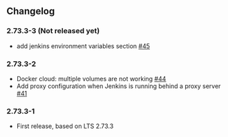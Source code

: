 ## Changelog

### 2.73.3-3 (Not released yet)
* add jenkins environment variables section [#45](https://github.com/odavid/my-bloody-jenkins/issues/45)

### 2.73.3-2

* Docker cloud: multiple volumes are not working [#44](https://github.com/odavid/my-bloody-jenkins/issues/44)
* Add proxy configuration when Jenkins is running behind a proxy server [#41](https://github.com/odavid/my-bloody-jenkins/issues/41)


### 2.73.3-1

* First release, based on LTS 2.73.3